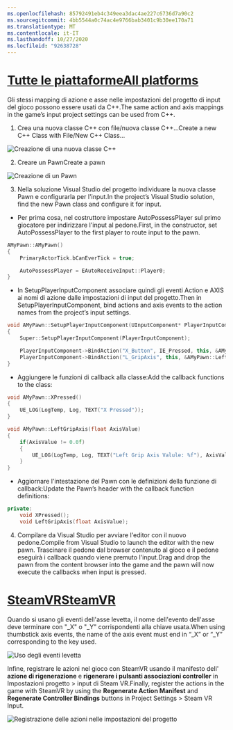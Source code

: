 ```yaml
---
ms.openlocfilehash: 85792491eb4c349eea3dac4ae227c6736d7a90c2
ms.sourcegitcommit: 4bb5544a0c74ac4e9766bab3401c9b30ee170a71
ms.translationtype: MT
ms.contentlocale: it-IT
ms.lasthandoff: 10/27/2020
ms.locfileid: "92638728"
---
```

# <a name="all-platforms"></a>[<span data-ttu-id="c2c9d-101">Tutte le piattaforme</span><span class="sxs-lookup"><span data-stu-id="c2c9d-101">All platforms</span></span>](#tab/all)

<span data-ttu-id="c2c9d-102">Gli stessi mapping di azione e asse nelle impostazioni del progetto di input del gioco possono essere usati da C++.</span><span class="sxs-lookup"><span data-stu-id="c2c9d-102">The same action and axis mappings in the game’s input project settings can be used from C++.</span></span>

1. <span data-ttu-id="c2c9d-103">Crea una nuova classe C++ con file/nuova classe C++...</span><span class="sxs-lookup"><span data-stu-id="c2c9d-103">Create a new C++ Class with File/New C++ Class...</span></span>

![Creazione di una nuova classe C++](../images/reverb-g2-img-11.png)

2. <span data-ttu-id="c2c9d-105">Creare un Pawn</span><span class="sxs-lookup"><span data-stu-id="c2c9d-105">Create a pawn</span></span>

![Creazione di un Pawn](../images/reverb-g2-img-12.png)

3. <span data-ttu-id="c2c9d-107">Nella soluzione Visual Studio del progetto individuare la nuova classe Pawn e configurarla per l'input.</span><span class="sxs-lookup"><span data-stu-id="c2c9d-107">In the project’s Visual Studio solution, find the new Pawn class and configure it for input.</span></span>
* <span data-ttu-id="c2c9d-108">Per prima cosa, nel costruttore impostare AutoPossessPlayer sul primo giocatore per indirizzare l'input al pedone.</span><span class="sxs-lookup"><span data-stu-id="c2c9d-108">First, in the constructor, set AutoPossessPlayer to the first player to route input to the pawn.</span></span>

```cpp
AMyPawn::AMyPawn()
{
    PrimaryActorTick.bCanEverTick = true;

    AutoPossessPlayer = EAutoReceiveInput::Player0;
}
```

* <span data-ttu-id="c2c9d-109">In SetupPlayerInputComponent associare quindi gli eventi Action e AXIS ai nomi di azione dalle impostazioni di input del progetto.</span><span class="sxs-lookup"><span data-stu-id="c2c9d-109">Then in SetupPlayerInputComponent, bind actions and axis events to the action names from the project’s input settings.</span></span>

```cpp
void AMyPawn::SetupPlayerInputComponent(UInputComponent* PlayerInputComponent)
{
    Super::SetupPlayerInputComponent(PlayerInputComponent);

    PlayerInputComponent->BindAction("X_Button", IE_Pressed, this, &AMyPawn::XPressed);
    PlayerInputComponent->BindAction("L_GripAxis", this, &AMyPawn::LeftGripAxis);
}
```

* <span data-ttu-id="c2c9d-110">Aggiungere le funzioni di callback alla classe:</span><span class="sxs-lookup"><span data-stu-id="c2c9d-110">Add the callback functions to the class:</span></span>

```cpp
void AMyPawn::XPressed()
{
    UE_LOG(LogTemp, Log, TEXT("X Pressed"));
}

void AMyPawn::LeftGripAxis(float AxisValue)
{
    if(AxisValue != 0.0f) 
    {
        UE_LOG(LogTemp, Log, TEXT("Left Grip Axis Valule: %f"), AxisValue);
    }
}
```

* <span data-ttu-id="c2c9d-111">Aggiornare l'intestazione del Pawn con le definizioni della funzione di callback:</span><span class="sxs-lookup"><span data-stu-id="c2c9d-111">Update the Pawn’s header with the callback function definitions:</span></span>

```cpp
private:
    void XPressed();
    void LeftGripAxis(float AxisValue);
```

4. <span data-ttu-id="c2c9d-112">Compilare da Visual Studio per avviare l'editor con il nuovo pedone.</span><span class="sxs-lookup"><span data-stu-id="c2c9d-112">Compile from Visual Studio to launch the editor with the new pawn.</span></span> <span data-ttu-id="c2c9d-113">Trascinare il pedone dal browser contenuto al gioco e il pedone eseguirà i callback quando viene premuto l'input.</span><span class="sxs-lookup"><span data-stu-id="c2c9d-113">Drag and drop the pawn from the content browser into the game and the pawn will now execute the callbacks when input is pressed.</span></span>

# <a name="steamvr"></a>[<span data-ttu-id="c2c9d-114">SteamVR</span><span class="sxs-lookup"><span data-stu-id="c2c9d-114">SteamVR</span></span>](#tab/steamvr)

<span data-ttu-id="c2c9d-115">Quando si usano gli eventi dell'asse levetta, il nome dell'evento dell'asse deve terminare con "_X" o "_Y" corrispondenti alla chiave usata.</span><span class="sxs-lookup"><span data-stu-id="c2c9d-115">When using thumbstick axis events, the name of the axis event must end in “_X” or “_Y” corresponding to the key used.</span></span>

![Uso degli eventi levetta](../images/reverb-g2-img-09.png)

<span data-ttu-id="c2c9d-117">Infine, registrare le azioni nel gioco con SteamVR usando il manifesto dell' **azione di rigenerazione** e **rigenerare i pulsanti associazioni controller** in Impostazioni progetto > input di Steam VR.</span><span class="sxs-lookup"><span data-stu-id="c2c9d-117">Finally, register the actions in the game with SteamVR by using the **Regenerate Action Manifest** and **Regenerate Controller Bindings** buttons in Project Settings > Steam VR Input.</span></span>

![Registrazione delle azioni nelle impostazioni del progetto](../images/reverb-g2-img-10.png)

